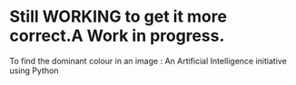 # Still WORKING to get it more correct.A Work in progress.
To find the dominant colour in an image : An Artificial Intelligence initiative using Python
